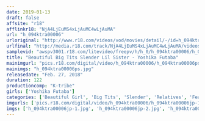 ```yaml
---
date: 2019-01-13
draft: false
affsite: "r18"
afflinkr18: "NjA4LjEuMS4xLjAuMC4wLjAuMA"
url: "h_094ktra00006"
urloriginal: "http://www.r18.com/videos/vod/movies/detail/-/id=h_094ktra00006"
urlfinal: "http://media.r18.com/track/NjA4LjEuMS4xLjAuMC4wLjAuMA/videos/vod/movies/detail/-/id=h_094ktra00006"
samplevid: "awspv3001.r18.com/litevideo/freepv/h/h_0/h_094ktra00006/h_094ktra00006_dmb_w.mp4"
title: "Beautiful Big Tits Slender Lil Sister - Yoshika Futaba"
mainimgurl: "pics.r18.com/digital/video/h_094ktra00006/h_094ktra00006ps.jpg"
mainimgs: "h_094ktra00006ps.jpg"
releasedate: "Feb. 27, 2018"
duration: 122
productioncomp: "K-tribe"
girls: ['Yoshika Futaba']
categories: ['Beautiful Girl', 'Big Tits', 'Slender', 'Relatives', 'Featured Actress', 'Sister', 'Hi-Def']
imgurls: ['pics.r18.com/digital/video/h_094ktra00006/h_094ktra00006jp-1.jpg', 'pics.r18.com/digital/video/h_094ktra00006/h_094ktra00006jp-2.jpg', 'pics.r18.com/digital/video/h_094ktra00006/h_094ktra00006jp-3.jpg', 'pics.r18.com/digital/video/h_094ktra00006/h_094ktra00006jp-4.jpg', 'pics.r18.com/digital/video/h_094ktra00006/h_094ktra00006jp-5.jpg', 'pics.r18.com/digital/video/h_094ktra00006/h_094ktra00006jp-6.jpg', 'pics.r18.com/digital/video/h_094ktra00006/h_094ktra00006jp-7.jpg', 'pics.r18.com/digital/video/h_094ktra00006/h_094ktra00006jp-8.jpg', 'pics.r18.com/digital/video/h_094ktra00006/h_094ktra00006jp-9.jpg', 'pics.r18.com/digital/video/h_094ktra00006/h_094ktra00006jp-10.jpg', 'pics.r18.com/digital/video/h_094ktra00006/h_094ktra00006jp-11.jpg', 'pics.r18.com/digital/video/h_094ktra00006/h_094ktra00006jp-12.jpg', 'pics.r18.com/digital/video/h_094ktra00006/h_094ktra00006jp-13.jpg', 'pics.r18.com/digital/video/h_094ktra00006/h_094ktra00006jp-14.jpg', 'pics.r18.com/digital/video/h_094ktra00006/h_094ktra00006jp-15.jpg', 'pics.r18.com/digital/video/h_094ktra00006/h_094ktra00006jp-16.jpg', 'pics.r18.com/digital/video/h_094ktra00006/h_094ktra00006jp-17.jpg', 'pics.r18.com/digital/video/h_094ktra00006/h_094ktra00006jp-18.jpg', 'pics.r18.com/digital/video/h_094ktra00006/h_094ktra00006jp-19.jpg', 'pics.r18.com/digital/video/h_094ktra00006/h_094ktra00006jp-20.jpg']
imgs: ['h_094ktra00006jp-1.jpg', 'h_094ktra00006jp-2.jpg', 'h_094ktra00006jp-3.jpg', 'h_094ktra00006jp-4.jpg', 'h_094ktra00006jp-5.jpg', 'h_094ktra00006jp-6.jpg', 'h_094ktra00006jp-7.jpg', 'h_094ktra00006jp-8.jpg', 'h_094ktra00006jp-9.jpg', 'h_094ktra00006jp-10.jpg', 'h_094ktra00006jp-11.jpg', 'h_094ktra00006jp-12.jpg', 'h_094ktra00006jp-13.jpg', 'h_094ktra00006jp-14.jpg', 'h_094ktra00006jp-15.jpg', 'h_094ktra00006jp-16.jpg', 'h_094ktra00006jp-17.jpg', 'h_094ktra00006jp-18.jpg', 'h_094ktra00006jp-19.jpg', 'h_094ktra00006jp-20.jpg']
---
```

